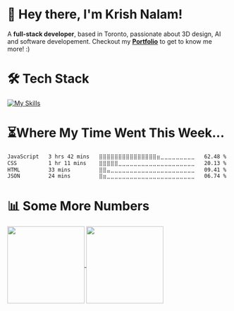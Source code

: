 # 👋 Hey there, I'm Krish Nalam!
A **full-stack developer**, based in Toronto, passionate about 3D design, AI and software developement.
Checkout my **[Portfolio](https://krishnalam.com)** to get to know me more! :)

# 🛠️ Tech Stack
[![My Skills](https://skillicons.dev/icons?i=linux,html,css,js,ts,tailwind,react,nodejs,nextjs,mongodb,sqlite,python,java)](https://skillicons.dev)

# ⏳Where My Time Went This Week...
<!--START_SECTION:waka-->

```txt
JavaScript   3 hrs 42 mins   ⣿⣿⣿⣿⣿⣿⣿⣿⣿⣿⣿⣿⣿⣿⣿⣶⣀⣀⣀⣀⣀⣀⣀⣀⣀   62.48 %
CSS          1 hr 11 mins    ⣿⣿⣿⣿⣿⣀⣀⣀⣀⣀⣀⣀⣀⣀⣀⣀⣀⣀⣀⣀⣀⣀⣀⣀⣀   20.13 %
HTML         33 mins         ⣿⣿⣤⣀⣀⣀⣀⣀⣀⣀⣀⣀⣀⣀⣀⣀⣀⣀⣀⣀⣀⣀⣀⣀⣀   09.41 %
JSON         24 mins         ⣿⣶⣀⣀⣀⣀⣀⣀⣀⣀⣀⣀⣀⣀⣀⣀⣀⣀⣀⣀⣀⣀⣀⣀⣀   06.74 %
```

<!--END_SECTION:waka-->

# 📊 Some More Numbers
<a href="https://github.com/KrishNalam/github-readme-stats">
  <img height=175 align="center" src="https://github-readme-stats.vercel.app/api?username=KrishNalam&hide_border=true&border_radius=0&show_icons=true&bg_color=141b23&icon_color=66ff00&text_color=ffffff&title_color=ffffff&include_all_commits=true&hide=issues,contribs&show=prs_merged"/>
</a>
<a href="https://github.com/KrishNalam/convoychat">
  <img height=175 align="center" src="https://github-readme-stats.vercel.app/api/top-langs/?username=KrishNalam&layout=donut&text_color=ffffff&title_color=ffffff&hide_border=true&bg_color=141b23&size_weight=0.5&count_weight=0.5&border_radius=0" />
</a>
